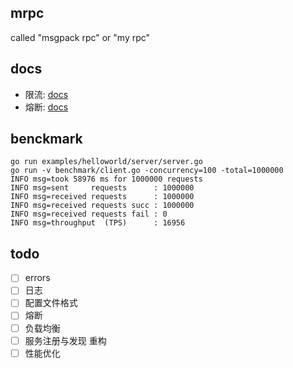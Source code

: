 ## mrpc
called "msgpack rpc" or "my rpc"

## docs
- 限流: [docs](https://xjip3se76o.feishu.cn/wiki/wikcnx5mMBOXaGYIeeM0uTXriTh)
- 熔断: [docs](https://xjip3se76o.feishu.cn/wiki/wikcnawR2Gn782uhDUtinYUizNQ)

## benckmark
```
go run examples/helloworld/server/server.go
go run -v benchmark/client.go -concurrency=100 -total=1000000
INFO msg=took 58976 ms for 1000000 requests
INFO msg=sent     requests      : 1000000
INFO msg=received requests      : 1000000
INFO msg=received requests succ : 1000000
INFO msg=received requests fail : 0
INFO msg=throughput  (TPS)      : 16956
```


## todo
- [ ] errors
- [ ] 日志
- [ ] 配置文件格式
- [ ] 熔断
- [ ] 负载均衡
- [ ] 服务注册与发现 重构
- [ ] 性能优化

